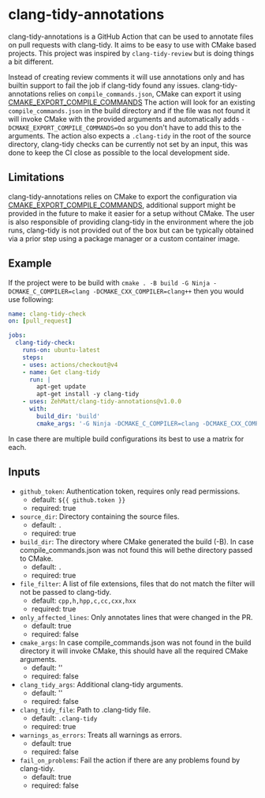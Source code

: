 # clang-tidy-annotations
clang-tidy-annotations is a GitHub Action that can be used to annotate files on pull requests with clang-tidy. It aims to be easy to use
with CMake based projects. This project was inspired by `clang-tidy-review` but is doing things a bit different.

Instead of creating review comments it will use annotations only and has builtin support to fail the job if clang-tidy found any
issues. clang-tidy-annotations relies on `compile_commands.json`, CMake can export it using [CMAKE_EXPORT_COMPILE_COMMANDS](https://cmake.org/cmake/help/latest/variable/CMAKE_EXPORT_COMPILE_COMMANDS.html)
The action will look for an existing `compile_commands.json` in the build directory and if the file was not found it will invoke CMake with the provided arguments and automatically adds `-DCMAKE_EXPORT_COMPILE_COMMANDS=On`
so you don't have to add this to the arguments. The action also expects a `.clang-tidy` in the root of the source directory, clang-tidy checks can be currently not set by an input, 
this was done to keep the CI close as possible to the local development side.

## Limitations
clang-tidy-annotations relies on CMake to export the configuration via [CMAKE_EXPORT_COMPILE_COMMANDS](https://cmake.org/cmake/help/latest/variable/CMAKE_EXPORT_COMPILE_COMMANDS.html),
additional support might be provided in the future to make it easier for a setup without CMake. The user is also responsible of providing clang-tidy in the
environment where the job runs, clang-tidy is not provided out of the box but can be typically obtained via a prior step using a package manager or a custom
container image.

## Example
If the project were to be build with `cmake . -B build -G Ninja -DCMAKE_C_COMPILER=clang -DCMAKE_CXX_COMPILER=clang++` then you would use following:
```yml
name: clang-tidy-check
on: [pull_request]

jobs:
  clang-tidy-check:
    runs-on: ubuntu-latest
    steps:
    - uses: actions/checkout@v4
    - name: Get clang-tidy
      run: |
        apt-get update
        apt-get install -y clang-tidy
    - uses: ZehMatt/clang-tidy-annotations@v1.0.0
      with:
        build_dir: 'build'
        cmake_args: '-G Ninja -DCMAKE_C_COMPILER=clang -DCMAKE_CXX_COMPILER=clang++'
```
In case there are multiple build configurations its best to use a matrix for each.

## Inputs

- `github_token`: Authentication token, requires only read permissions.
  - default: `${{ github.token }}`
  - required: true
- `source_dir`: Directory containing the source files.
  - default: `.`
  - required: true
- `build_dir`: The directory where CMake generated the build (-B). In case compile_commands.json was not found this will bethe directory passed to CMake.
  - default: `.`
  - required: true
- `file_filter`: A list of file extensions, files that do not match the filter will not be passed to clang-tidy.
  - default: `cpp,h,hpp,c,cc,cxx,hxx`
  - required: true
- `only_affected_lines`: Only annotates lines that were changed in the PR.
  - default: true
  - required: false
- `cmake_args`: In case compile_commands.json was not found in the build directory it will invoke CMake, this should have all the required CMake arguments.
  - default: ''
  - required: false
- `clang_tidy_args`: Additional clang-tidy arguments.
  - default: ''
  - required: false
- `clang_tidy_file`: Path to .clang-tidy file.
  - default: `.clang-tidy`
  - required: true
- `warnings_as_errors`: Treats all warnings as errors.
  - default: true
  - required: false
- `fail_on_problems`: Fail the action if there are any problems found by clang-tidy.
  - default: true
  - required: false